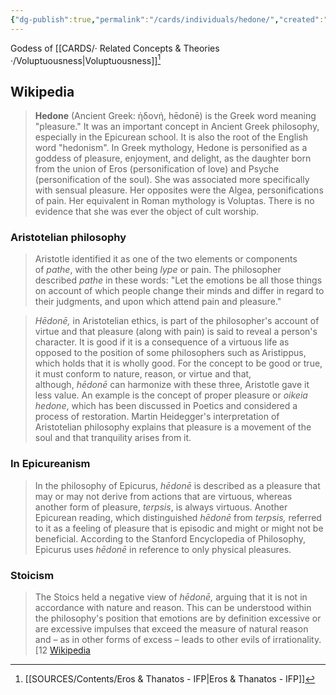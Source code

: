 ```yaml
---
{"dg-publish":true,"permalink":"/cards/individuals/hedone/","created":"2023-01-21T15:02:22.674+01:00","updated":"2023-03-08T10:04:30.531+01:00"}
---
```



Godess of [[CARDS/· Related Concepts & Theories ·/Voluptuousness\|Voluptuousness]][^1]

## Wikipedia 

> **Hedone** (Ancient Greek: ἡδονή, hēdonē) is the Greek word meaning "pleasure." It was an important concept in Ancient Greek philosophy, especially in the Epicurean school. It is also the root of the English word "hedonism". 
> In Greek mythology, Hedone is personified as a goddess of pleasure, enjoyment, and delight, as the daughter born from the union of Eros (personification of love) and Psyche (personification of the soul). She was associated more specifically with sensual pleasure. Her opposites were the Algea, personifications of pain. Her equivalent in Roman mythology is Voluptas. There is no evidence that she was ever the object of cult worship.
### Aristotelian philosophy
> Aristotle identified it as one of the two elements or components of _pathe_, with the other being _lype_ or pain. The philosopher described _pathe_ in these words: "Let the emotions be all those things on account of which people change their minds and differ in regard to their judgments, and upon which attend pain and pleasure."

>_Hēdonē,_ in Aristotelian ethics, is part of the philosopher's account of virtue and that pleasure (along with pain) is said to reveal a person's character. It is good if it is a consequence of a virtuous life as opposed to the position of some philosophers such as Aristippus, which holds that it is wholly good. For the concept to be good or true, it must conform to nature, reason, or virtue and that, although, _hēdonē_ can harmonize with these three, Aristotle gave it less value. An example is the concept of proper pleasure or _oikeia hedone_, which has been discussed in Poetics and considered a process of restoration. Martin Heidegger's interpretation of Aristotelian philosophy explains that pleasure is a movement of the soul and that tranquility arises from it.

### In Epicureanism
> In the philosophy of Epicurus, _hēdonē_ is described as a pleasure that may or may not derive from actions that are virtuous, whereas another form of pleasure, _terpsis_, is always virtuous. Another Epicurean reading, which distinguished _hēdonē_ from _terpsis,_ referred to it as a feeling of pleasure that is episodic and might or might not be beneficial. According to the Stanford Encyclopedia of Philosophy, Epicurus uses _hēdonē_ in reference to only physical pleasures.

### Stoicism
> The Stoics held a negative view of _hēdonē,_ arguing that it is not in accordance with nature and reason. This can be understood within the philosophy's position that emotions are by definition excessive or are excessive impulses that exceed the measure of natural reason and – as in other forms of excess – leads to other evils of irrationality.[12
> [Wikipedia](https://en.wikipedia.org/wiki/Hedone)

[^1]: [[SOURCES/Contents/Eros & Thanatos - IFP\|Eros & Thanatos - IFP]]
